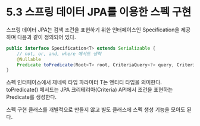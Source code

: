 # 5.3 스프링 데이터 JPA를 이용한 스펙 구현

스프링 데이터 JPA는 검색 조건을 표현하기 위한 인터페이스인 Specification을 제공하며 다음과 같이 정의되어 있다.

```java
public interface Specification<T> extends Serializable {
    // not, or, and, where 메서드 생략
    @Nullable
    Predicate toPredicate(Root<T> root, CriteriaQuery<?> query, CriteriaBuilder criteriaBuilder);
}
```

스펙 인터페이스에서 제네릭 타입 파라미터 T는 엔티티 타입을 의미한다.  
toPredicate() 메서드는 JPA 크리테리아(Criteria) API에서 조건을 표현하는 Predicate를 생성한다.

스펙 구현 클래스를 개별적으로 만들지 않고 별도 클래스에 스펙 생성 기능을 모아도 된다.
